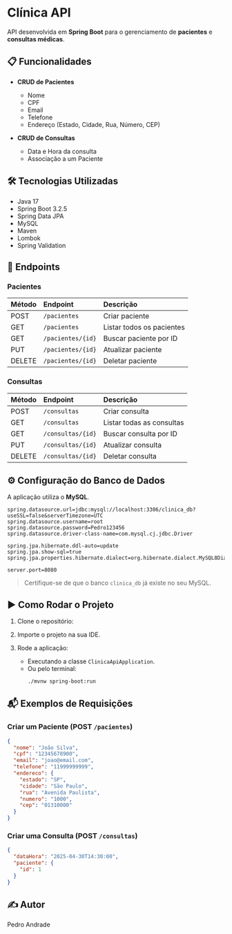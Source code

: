 # Clínica API

API desenvolvida em **Spring Boot** para o gerenciamento de **pacientes** e **consultas médicas**.

## 📋 Funcionalidades

- **CRUD de Pacientes**
  - Nome
  - CPF
  - Email
  - Telefone
  - Endereço (Estado, Cidade, Rua, Número, CEP)

- **CRUD de Consultas**
  - Data e Hora da consulta
  - Associação a um Paciente

## 🛠️ Tecnologias Utilizadas

- Java 17
- Spring Boot 3.2.5
- Spring Data JPA
- MySQL
- Maven
- Lombok
- Spring Validation

## 🔗 Endpoints

### Pacientes
| Método | Endpoint | Descrição |
|:---|:---|:---|
| POST | `/pacientes` | Criar paciente |
| GET | `/pacientes` | Listar todos os pacientes |
| GET | `/pacientes/{id}` | Buscar paciente por ID |
| PUT | `/pacientes/{id}` | Atualizar paciente |
| DELETE | `/pacientes/{id}` | Deletar paciente |

### Consultas
| Método | Endpoint | Descrição |
|:---|:---|:---|
| POST | `/consultas` | Criar consulta |
| GET | `/consultas` | Listar todas as consultas |
| GET | `/consultas/{id}` | Buscar consulta por ID |
| PUT | `/consultas/{id}` | Atualizar consulta |
| DELETE | `/consultas/{id}` | Deletar consulta |

## ⚙️ Configuração do Banco de Dados

A aplicação utiliza o **MySQL**.

```properties
spring.datasource.url=jdbc:mysql://localhost:3306/clinica_db?useSSL=false&serverTimezone=UTC
spring.datasource.username=root
spring.datasource.password=Pedro123456
spring.datasource.driver-class-name=com.mysql.cj.jdbc.Driver

spring.jpa.hibernate.ddl-auto=update
spring.jpa.show-sql=true
spring.jpa.properties.hibernate.dialect=org.hibernate.dialect.MySQL8Dialect

server.port=8080
```

> Certifique-se de que o banco `clinica_db` já existe no seu MySQL.

## ▶️ Como Rodar o Projeto

1. Clone o repositório:

2. Importe o projeto na sua IDE.

3. Rode a aplicação:
   - Executando a classe `ClinicaApiApplication`.
   - Ou pelo terminal:
     ```bash
     ./mvnw spring-boot:run
     ```
## 📬 Exemplos de Requisições

### Criar um Paciente (POST `/pacientes`)
```json
{
  "nome": "João Silva",
  "cpf": "12345678900",
  "email": "joao@email.com",
  "telefone": "11999999999",
  "endereco": {
    "estado": "SP",
    "cidade": "São Paulo",
    "rua": "Avenida Paulista",
    "numero": "1000",
    "cep": "01310000"
  }
}
```

### Criar uma Consulta (POST `/consultas`)
```json
{
  "dataHora": "2025-04-30T14:30:00",
  "paciente": {
    "id": 1
  }
}
```

## ✍️ Autor

Pedro Andrade
